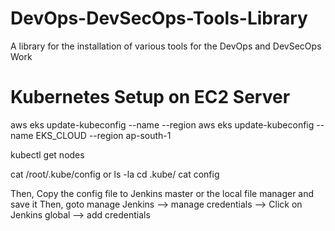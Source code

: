 # DevOps-DevSecOps-Tools-Library
A library for the installation of various tools for the DevOps and DevSecOps Work



# Kubernetes Setup on EC2 Server

aws eks update-kubeconfig --name <CLUSTER NAME> --region <CLUSTER REGION>
aws eks update-kubeconfig --name EKS_CLOUD --region ap-south-1

kubectl get nodes

cat /root/.kube/config
or
ls -la
cd .kube/
cat config

Then, Copy the config file to Jenkins master or the local file manager and save it
Then, goto manage Jenkins –> manage credentials –> Click on Jenkins global –> add credentials

